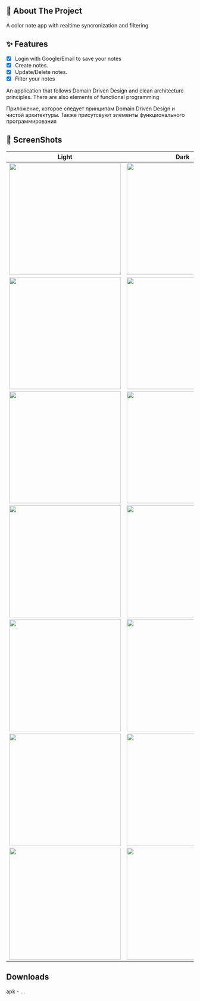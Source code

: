 ## 💫 About The Project
A color note app with realtime syncronization and filtering

## ✨ Features

- [x] Login with Google/Email to save your notes
- [x] Create notes.
- [x] Update/Delete notes.
- [x] Filter your notes

An application that follows Domain Driven Design and clean architecture principles. There are also elements of functional programming

Приложение, которое следует принципам Domain Driven Design и чистой архитектуры. Также присутсвуют элементы функционального программирования

## 📸 ScreenShots

| Light                             | Dark                              |
| --------------------------------- | --------------------------------- |
| <img src="![image](https://github.com/user-attachments/assets/df884a97-a0be-410f-8afa-80fc617d9254)" width="300">  | <img src="![image](https://github.com/user-attachments/assets/bce438b6-d330-4c57-adae-0bb0e7ed059f)" width="300">  |
| <img src="ss/3.png" width="300">  | <img src="ss/4.png" width="300">  |
| <img src="ss/5.png" width="300">  | <img src="ss/6.png" width="300">  |
| <img src="ss/7.png" width="300">  | <img src="ss/8.png" width="300">  |
| <img src="ss/9.png" width="300">  | <img src="ss/10.png" width="300"> |
| <img src="ss/11.png" width="300"> | <img src="ss/12.png" width="300"> |
| <img src="ss/13.png" width="300"> | <img src="ss/14.png" width="300"> |

## Downloads

apk - ...
